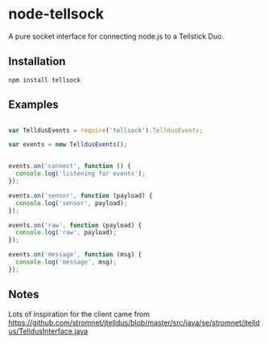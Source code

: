 node-tellsock
=============

A pure socket interface for connecting node.js to a Tellstick Duo.


Installation
------------
```
npm install tellsock
```


Examples
--------
```javascript

var TelldusEvents = require('tellsock').TelldusEvents;

var events = new TelldusEvents();


events.on('connect', function () {
  console.log('listening for events');
});

events.on('sensor', function (payload) {
  console.log('sensor', payload);
});

events.on('raw', function (payload) {
  console.log('raw', payload);
});

events.on('message', function (msg) {
  console.log('message', msg);
});
```

Notes
-----
Lots of inspiration for the client came from
https://github.com/stromnet/jtelldus/blob/master/src/java/se/stromnet/jtelldus/TelldusInterface.java